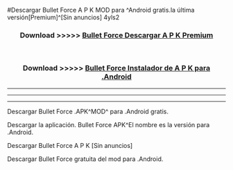 #Descargar Bullet Force  A P K MOD para ^Android gratis.la última versión[Premium]^[Sin anuncios] 4yls2



<div align="center">
<h3>Download >>>>> <a href="https://es-web.web.app/?es= Bullet Force ">Bullet Force  Descargar A P K Premium</a></h3><br>

<h3>Download >>>>> <a href="https://es-web.web.app/?es= Bullet Force ">Bullet Force  Instalador de A P K para .Android</a></h3>
</div>


----------------------------------------------------------

----------------------------------------------------------

----------------------------------------------------------

Descargar Bullet Force  .APK^MOD^ para .Android gratis.

Descargar la aplicación. Bullet Force  APK^El nombre es la versión para .Android.

Descargar Bullet Force  A P K [Sin anuncios]

Descargar Bullet Force  gratuita del mod para .Android.